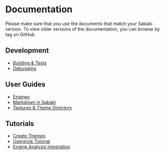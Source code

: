 # Documentation

Please make sure that you use the documents that match your Sabaki version. To
view older versions of the documentation, you can browse by tag on GitHub.

## Development

- [Building & Tests](guides/building-tests.md)
- [Debugging](guides/debugging.md)

## User Guides

- [Engines](guides/engines.md)
- [Markdown in Sabaki](guides/markdown.md)
- [Textures & Theme Directory](guides/theme-directory.md)

## Tutorials

- [Create Themes](guides/create-themes.md)
- [Userstyle Tutorial](guides/userstyle-tutorial.md)
- [Engine Analysis Integration](guides/engine-analysis-integration.md)
